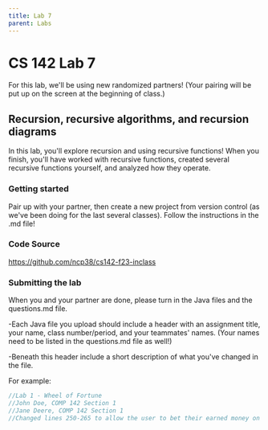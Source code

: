 ```yaml
---
title: Lab 7
parent: Labs
---
```


# CS 142 Lab 7

For this lab, we'll be using new randomized partners!  (Your pairing will be put up on the screen at the beginning of class.)

## Recursion, recursive algorithms, and recursion diagrams

In this lab, you'll explore recursion and using recursive functions!  When you finish, you'll have worked with recursive functions, created several recursive functions yourself, and analyzed how they operate.

### Getting started

Pair up with your partner, then create a new project from version control (as we've been doing for the last several classes).  Follow the instructions in the .md file!

### Code Source

https://github.com/ncp38/cs142-f23-inclass

### Submitting the lab

When you and your partner are done, please turn in the Java files and the questions.md file. 

-Each Java file you upload should include a header with an assignment title, your name, class number/period, and your teammates' names.  (Your names need to be listed in the questions.md file as well!)

-Beneath this header include a short description of what you've changed in the file.

For example:

```java
//Lab 1 - Wheel of Fortune
//John Doe, COMP 142 Section 1
//Jane Deere, COMP 142 Section 1
//Changed lines 250-265 to allow the user to bet their earned money on a letter.
```